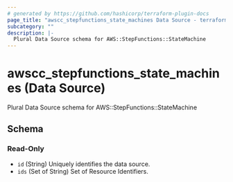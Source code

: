 ```yaml
---
# generated by https://github.com/hashicorp/terraform-plugin-docs
page_title: "awscc_stepfunctions_state_machines Data Source - terraform-provider-awscc"
subcategory: ""
description: |-
  Plural Data Source schema for AWS::StepFunctions::StateMachine
---
```


# awscc_stepfunctions_state_machines (Data Source)

Plural Data Source schema for AWS::StepFunctions::StateMachine



<!-- schema generated by tfplugindocs -->
## Schema

### Read-Only

- `id` (String) Uniquely identifies the data source.
- `ids` (Set of String) Set of Resource Identifiers.


